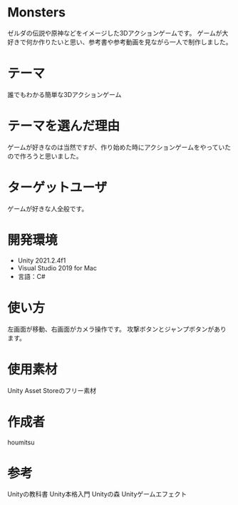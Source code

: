 # Monsters
ゼルダの伝説や原神などをイメージした3Dアクションゲームです。
ゲームが大好きで何か作りたいと思い、参考書や参考動画を見ながら一人で制作しました。

# テーマ
誰でもわかる簡単な3Dアクションゲーム

# テーマを選んだ理由
ゲームが好きなのは当然ですが、作り始めた時にアクションゲームをやっていたので作ろうと思いました。

# ターゲットユーザ
ゲームが好きな人全般です。

# 開発環境
* Unity 2021.2.4f1
* Visual Studio 2019 for Mac
* 言語：C#

# 使い方
左画面が移動、右画面がカメラ操作です。
攻撃ボタンとジャンプボタンがあります。

# 使用素材
Unity Asset Storeのフリー素材

# 作成者
houmitsu

# 参考
Unityの教科書
Unity本格入門
Unityの森
Unityゲームエフェクト

